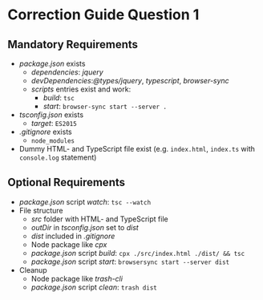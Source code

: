 # Correction Guide Question 1

## Mandatory Requirements

* *package.json* exists
  * *dependencies*: *jquery*
  * *devDependencies*:*@types/jquery*, *typescript*, *browser-sync*
  * *scripts* entries exist and work:
    * *build*: `tsc`
    * *start*: `browser-sync start --server .`
* *tsconfig.json* exists
  * *target*: `ES2015`
* *.gitignore* exists
  * `node_modules`
* Dummy HTML- and TypeScript file exist (e.g. `index.html`, `index.ts` with `console.log` statement)

## Optional Requirements

* *package.json* script *watch*: `tsc --watch`
* File structure
  * *src* folder with HTML- and TypeScript file
  * *outDir* in *tsconfig.json* set to *dist*
  * *dist* included in *.gitignore*
  * Node package like *cpx*
  * *package.json* script *build*: `cpx ./src/index.html ./dist/ && tsc`
  * *package.json* script *start*: `browsersync start --server dist`
* Cleanup
  * Node package like *trash-cli*
  * *package.json* script *clean*: `trash dist`

